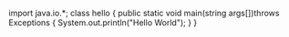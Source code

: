 import java.io.*;
class hello
{
public static void main(string args[])throws Exceptions
{
System.out.println("Hello World");
}
}
